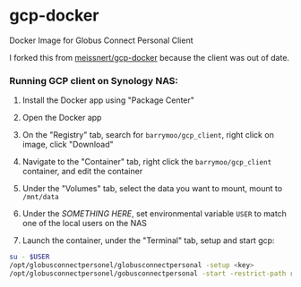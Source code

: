 # gcp-docker
Docker Image for Globus Connect Personal Client

I forked this from [meissnert/gcp-docker](https://github.com/meissnert/gcp-docker) because the client was out of date.

### Running GCP client on Synology NAS:

1) Install the Docker app using "Package Center"

2) Open the Docker app

3) On the "Registry" tab, search for `barrymoo/gcp_client`, right click on image, click "Download"

4) Navigate to the "Container" tab, right click the `barrymoo/gcp_client` container, and edit the container

5) Under the "Volumes" tab, select the data you want to mount, mount to `/mnt/data`

6) Under the _SOMETHING HERE_, set environmental variable `USER` to match one of the local users on the NAS

7) Launch the container, under the "Terminal" tab, setup and start gcp:

```sh
su - $USER
/opt/globusconnectpersonel/globusconnectpersonal -setup <key>
/opt/globusconnectpersonel/gobusconnectpersonal -start -restrict-path r[w]/mnt/data/.../path/to/data
```
